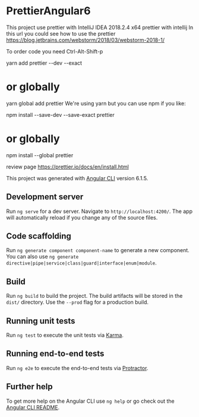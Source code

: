 # PrettierAngular6
This project use prettier with IntelliJ IDEA 2018.2.4 x64
prettier with intellij
In this url you could see how to use the prettier
https://blog.jetbrains.com/webstorm/2018/03/webstorm-2018-1/

To order code you need Ctrl-Alt-Shift-p

yarn add prettier --dev --exact
# or globally
yarn global add prettier
We're using yarn but you can use npm if you like:

npm install --save-dev --save-exact prettier
# or globally
npm install --global prettier

review page
https://prettier.io/docs/en/install.html

This project was generated with [Angular CLI](https://github.com/angular/angular-cli) version 6.1.5.

## Development server

Run `ng serve` for a dev server. Navigate to `http://localhost:4200/`. The app will automatically reload if you change any of the source files.

## Code scaffolding

Run `ng generate component component-name` to generate a new component. You can also use `ng generate directive|pipe|service|class|guard|interface|enum|module`.

## Build

Run `ng build` to build the project. The build artifacts will be stored in the `dist/` directory. Use the `--prod` flag for a production build.

## Running unit tests

Run `ng test` to execute the unit tests via [Karma](https://karma-runner.github.io).

## Running end-to-end tests

Run `ng e2e` to execute the end-to-end tests via [Protractor](http://www.protractortest.org/).

## Further help

To get more help on the Angular CLI use `ng help` or go check out the [Angular CLI README](https://github.com/angular/angular-cli/blob/master/README.md).
